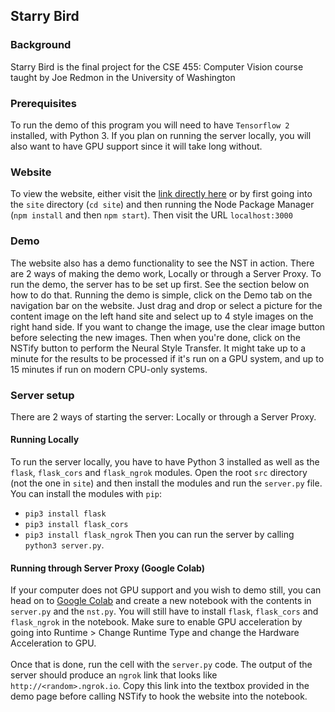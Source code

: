 ## Starry Bird
### Background
Starry Bird is the final project for the CSE 455: Computer Vision course taught by Joe Redmon in the University of Washington

### Prerequisites
To run the demo of this program you will need to have `Tensorflow 2` installed, with Python 3.
If you plan on running the server locally, you will also want to have GPU support since it will take long without.

### Website
To view the website, either visit the [link directly here](https://bellaroseee.github.io/vision-project/) or by
first going into the `site` directory (`cd site`) and then running the Node Package Manager (`npm install` and then `npm start`). Then visit
the URL `localhost:3000`

### Demo
The website also has a demo functionality to see the NST in action. There are 2 ways of making the demo work, Locally or through a Server Proxy.
To run the demo, the server has to be set up first. See the section below on how to do that. 
Running the demo is simple, click on the Demo tab on the navigation bar on the website. 
Just drag and drop or select a picture for the content image on the left hand site and select up to 4 style images on the right hand side.
If you want to change the image, use the clear image button before selecting the new images.
Then when you're done, click on the NSTify button to perform the Neural Style Transfer. It might take up to a minute for the results to be processed if it's run
on a GPU system, and up to 15 minutes if run on modern CPU-only systems.

### Server setup
There are 2 ways of starting the server: Locally or through a Server Proxy.

#### Running Locally
To run the server locally, you have to have Python 3 installed as well as the `flask`, `flask_cors` and `flask_ngrok` modules.
Open the root `src` directory (not the one in `site`) and then install the modules and run the `server.py` file.
You can install the modules with `pip`:
- `pip3 install flask`
- `pip3 install flask_cors`
- `pip3 install flask_ngrok`
Then you can run the server by calling `python3 server.py`.

#### Running through Server Proxy (Google Colab)
If your computer does not GPU support and you wish to demo still, you can head on to [Google Colab](http://colab.research.google.com/)
and create a new notebook with the contents in `server.py` and the `nst.py`. You will still have to install `flask`, `flask_cors` and `flask_ngrok` in the notebook.
Make sure to enable GPU acceleration by going into Runtime > Change Runtime Type and change the Hardware Acceleration to GPU.
<br/><br/>
Once that is done, run the cell with the `server.py` code. The output of the server should produce an `ngrok` link that looks like `http://<random>.ngrok.io`. Copy this link
into the textbox provided in the demo page before calling NSTify to hook the website into the notebook.
